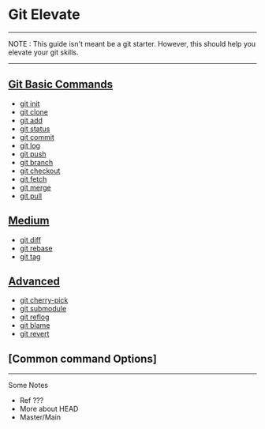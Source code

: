 # Git Elevate

---

NOTE : This guide isn't meant be a git starter. However, this should help you elevate your git skills.

---

## [Git Basic Commands](/basics.md)

- [git init](/basics.md#git-init)
- [git clone](/basics.md#git-clone)
- [git add](/basics.md#git-add)
- [git status](/basics.md#git-status)
- [git commit](/basics.md#git-commit)
- [git log](/basics.md#git-log)
- [git push](/basics.md#git-push)
- [git branch](/basics.md#git-branch)
- [git checkout](/basics.md#git-checkout)
- [git fetch](/basics.md#git-fetch)
- [git merge](/basics.md#git-merge)
- [git pull](/basics.md#git-pull)

## [Medium](/medium.md)

- [git diff](/medium.md)
- [git rebase](/medium.md)
- [git tag](/medium.md)

## [Advanced](/advanced.md)

- [git cherry-pick](/advanced.md)
- [git submodule](/advanced.md)
- [git reflog](/advanced.md)
- [git blame](/advanced.md)
- [git revert](/advanced.md)

## [Common command Options]

---

Some Notes

- Ref ???
- More about HEAD
- Master/Main
